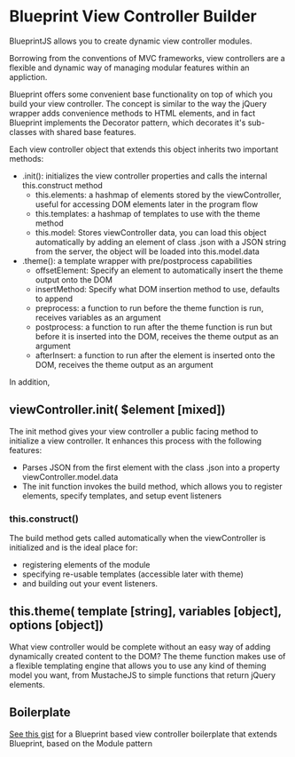 
# Blueprint View Controller Builder

BlueprintJS allows you to create dynamic view controller modules.

Borrowing from the conventions of MVC frameworks, view controllers
are a flexible and dynamic way of managing modular features within
an appliction.

Blueprint offers some convenient base functionality on top of which
you build your view controller. The concept is similar to the way the
jQuery wrapper adds convenience methods to HTML elements, and in fact
Blueprint implements the Decorator pattern, which decorates it's sub-
classes with shared base features.

Each view controller object that extends this object inherits two
important methods:

- .init(): initializes the view controller properties and calls the internal this.construct method
  - this.elements: a hashmap of elements stored by the viewController, useful for accessing DOM elements later in the program flow
  - this.templates: a hashmap of templates to use with the theme method
  - this.model: Stores viewController data, you can load this object automatically by adding an element of class .json with a JSON string from the server, the object will be loaded into this.model.data
- .theme(): a template wrapper with pre/postprocess capabilities
  - offsetElement: Specify an element to automatically insert the theme output onto the DOM
  - insertMethod: Specify what DOM insertion method to use, defaults to append
  - preprocess: a function to run before the theme function is run, receives variables as an argument
  - postprocess: a function to run after the theme function is run but before it is inserted into the DOM, receives the theme output as an argument
  - afterInsert: a function to run after the element is inserted onto the DOM, receives the theme output as an argument

In addition,

## viewController.init( $element [mixed])
The init method gives your view controller a public facing method
to initialize a view controller. It enhances this process with the
following features:
- Parses JSON from the first element with the class .json into a
property viewController.model.data
- The init function invokes the build method, which allows you to
register elements, specify templates, and setup event listeners


### this.construct()
The build method gets called automatically when the viewController is
initialized and is the ideal place for:

- registering elements of the module
- specifying re-usable templates (accessible later with theme)
- and building out your event listeners.

## this.theme( template [string], variables [object], options [object])
What view controller would be complete without an easy way of adding
dynamically created content to the DOM? The theme function makes use
of a flexible templating engine that allows you to use any kind of theming
model you want, from MustacheJS to simple functions that return jQuery
elements.

## Boilerplate
[See this gist](https://gist.github.com/mandelbro/6626234) for a Blueprint based view controller boilerplate that extends Blueprint, based on the Module pattern
